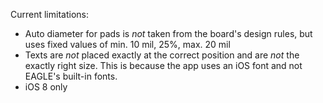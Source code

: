 Current limitations:

- Auto diameter for pads is _not_ taken from the board's design rules, but uses fixed values of min. 10 mil, 25%, max. 20 mil
- Texts are _not_ placed exactly at the correct position and are _not_ the exactly right size. This is because the app uses an iOS font and not EAGLE's built-in fonts.
- iOS 8 only